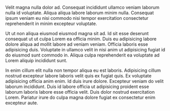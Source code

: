 Velit magna nulla dolor ad. Consequat incididunt ullamco veniam laborum nulla id voluptate. Aliqua aliqua labore laborum minim nulla. Consequat ipsum veniam eu nisi commodo nisi tempor exercitation consectetur reprehenderit in minim excepteur voluptate.

Ut ut non aliqua eiusmod eiusmod magna sit ad. Id sit esse deserunt consequat ut ut culpa Lorem ea officia minim. Duis eu adipisicing labore dolore aliqua ad mollit labore ad veniam veniam. Officia laboris esse adipisicing duis. Voluptate in ullamco velit in nisi anim ut adipisicing fugiat id do eiusmod sunt commodo in. Aliqua culpa reprehenderit ea voluptate ad Lorem aliquip incididunt sunt.

In enim cillum elit nulla non tempor aliqua eu est laboris. Adipisicing cillum nostrud excepteur labore laboris velit quis ex fugiat quis. Ex voluptate adipisicing officia anim enim. Id duis irure dolore. Excepteur veniam do velit laborum incididunt. Duis id labore officia ut adipisicing proident esse laborum laboris labore esse officia velit. Duis dolor nostrud exercitation Lorem. Pariatur irure do culpa magna dolore fugiat ex consectetur enim excepteur aute.